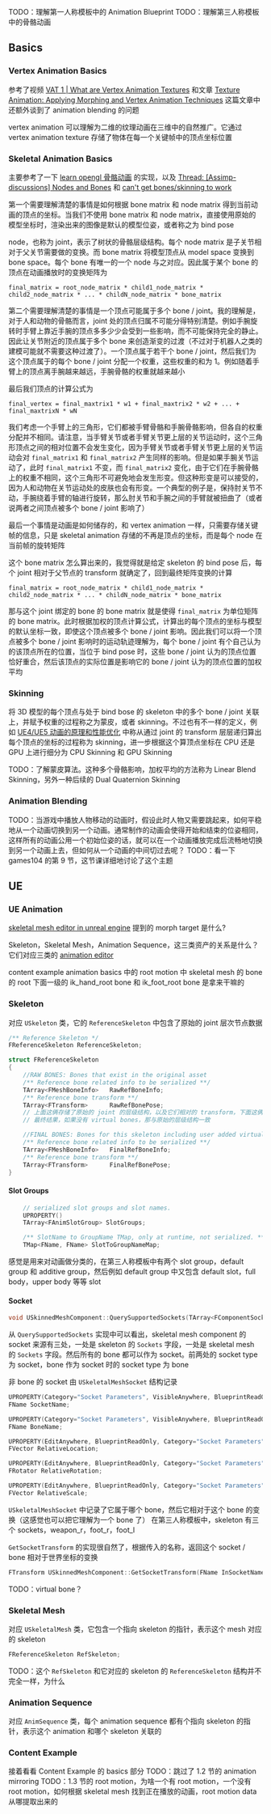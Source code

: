 TODO：理解第一人称模板中的 Animation Blueprint
TODO：理解第三人称模板中的骨骼动画
## Basics
### Vertex Animation Basics
参考了视频 [VAT 1 | What are Vertex Animation Textures](https://www.youtube.com/watch?v=3ep9mkwiOjU) 和文章 [Texture Animation: Applying Morphing and Vertex Animation Techniques](https://medium.com/tech-at-wildlife-studios/texture-animation-techniques-1daecb316657) 这篇文章中还额外谈到了 animation blending 的问题

vertex animation 可以理解为二维的纹理动画在三维中的自然推广。它通过 vertex animation texture 存储了物体在每一个关键帧中的顶点坐标位置
### Skeletal Animation Basics
主要参考了一下 [learn opengl 骨骼动画](https://learnopengl-cn.github.io/08%20Guest%20Articles/2020/01%20Skeletal%20Animation/) 的实现，以及 [Thread: [Assimp-discussions] Nodes and Bones](https://sourceforge.net/p/assimp/mailman/assimp-discussions/thread/op.vmrwicttou3nzj%40flachzange/#msg26657996) 和 [can't get bones/skinning to work](https://sourceforge.net/p/assimp/discussion/817654/thread/5462cbf5/)

第一个需要理解清楚的事情是如何根据 bone matrix 和 node matrix 得到当前动画的顶点的坐标。当我们不使用 bone matrix 和 node matrix，直接使用原始的模型坐标时，渲染出来的图像是默认的模型位姿，或者称之为 bind pose

node，也称为 joint，表示了树状的骨骼层级结构。每个 node matrix 是子关节相对于父关节需要做的变换。而 bone matrix 将模型顶点从 model space 变换到 bone space。每个 bone 有唯一的一个 node 与之对应。因此属于某个 bone 的顶点在动画播放时的变换矩阵为
```
final_matrix = root_node_matrix * child1_node_matrix * child2_node_matrix * ... * childN_node_matrix * bone_matrix
```
第二个需要理解清楚的事情是一个顶点可能属于多个 bone / joint。我的理解是，对于人和动物的骨骼而言，joint 处的顶点归属不可能分得特别清楚。例如手腕旋转时手臂上靠近手腕的顶点多多少少会受到一些影响，而不可能保持完全的静止。因此让关节附近的顶点属于多个 bone 来创造渐变的过渡（不过对于机器人之类的建模可能就不需要这种过渡了）。一个顶点属于若干个 bone / joint，然后我们为这个顶点属于的每个 bone / joint 分配一个权重，这些权重的和为 1。例如随着手臂上的顶点离手腕越来越远，手腕骨骼的权重就越来越小

最后我们顶点的计算公式为
```
final_vertex = final_maxtrix1 * w1 + final_maxtrix2 * w2 + ... + final_maxtrixN * wN
```
我们考虑一个手臂上的三角形，它们都被手臂骨骼和手腕骨骼影响，但各自的权重分配并不相同。请注意，当手臂关节或者手臂关节更上层的关节运动时，这个三角形顶点之间的相对位置不会发生变化，因为手臂关节或者手臂关节更上层的关节运动会对 `final_matrix1` 和 `final_matrix2` 产生同样的影响。但是如果手腕关节运动了，此时 `final_matrix1` 不变，而 `final_matrix2` 变化，由于它们在手腕骨骼上的权重不相同，这个三角形不可避免地会发生形变。但这种形变是可以接受的，因为人和动物在关节运动处的皮肤也会有形变。一个典型的例子是，保持肘关节不动，手腕绕着手臂的轴进行旋转，那么肘关节和手腕之间的手臂就被扭曲了（或者说两者之间顶点被多个 bone / joint 影响了）

最后一个事情是动画是如何储存的，和 vertex animation 一样，只需要存储关键帧的信息，只是 skeletal animation 存储的不再是顶点的坐标，而是每个 node 在当前帧的旋转矩阵

这个 bone matrix 怎么算出来的，我觉得就是给定 skeleton 的 bind pose 后，每个 joint 相对于父节点的 transform 就确定了，回到最终矩阵变换的计算
```
final_matrix = root_node_matrix * child1_node_matrix * child2_node_matrix * ... * childN_node_matrix * bone_matrix
```
那与这个 joint 绑定的 bone 的 bone matrix 就是使得 `final_matrix` 为单位矩阵的 bone matrix。此时根据加权的顶点计算公式，计算出的每个顶点的坐标与模型的默认坐标一致，即使这个顶点被多个 bone / joint 影响。因此我们可以将一个顶点被多个 bone / joint 影响时的运动轨迹理解为，每个 bone / joint 有个自己认为的该顶点所在的位置，当位于 bind pose 时，这些 bone / joint 认为的顶点位置恰好重合，然后该顶点的实际位置是影响它的 bone / joint 认为的顶点位置的加权平均
### Skinning
将 3D 模型的每个顶点与处于 bind bose 的 skeleton 中的多个 bone / joint 关联上，并赋予权重的过程称之为蒙皮，或者 skinning。不过也有不一样的定义，例如 [UE4/UE5 动画的原理和性能优化](https://zhuanlan.zhihu.com/p/545596818) 中称从通过 joint 的 transform 层层递归算出每个顶点的坐标的过程称为 skinning，进一步根据这个算顶点坐标在 CPU 还是 GPU 上进行细分为 CPU Skinning 和 GPU Skinning

TODO：了解蒙皮算法。这种多个骨骼影响，加权平均的方法称为 Linear Blend Skinning，另外一种后续的 Dual Quaternion Skinning
### Animation Blending
TODO：当游戏中播放人物移动的动画时，假设此时人物又需要跳起来，如何平稳地从一个动画切换到另一个动画。通常制作的动画会使得开始和结束的位姿相同，这样所有的动画公用一个初始位姿的话，就可以在一个动画播放完成后流畅地切换到另一个动画上去，但如何从一个动画的中间切过去呢？
TODO：看一下 games104 的第 9 节，这节课详细地讨论了这个主题
## UE
### UE Animation
[skeletal mesh editor in unreal engine](https://dev.epicgames.com/documentation/en-us/unreal-engine/skeletal-mesh-editor-in-unreal-engine) 提到的 morph target 是什么?

Skeleton，Skeletal Mesh，Animation Sequence，这三类资产的关系是什么？它们对应三类的 [animation editor](https://dev.epicgames.com/documentation/en-us/unreal-engine/animation-editors-in-unreal-engine)

content example animation basics 中的 root motion 中 skeletal mesh 的 bone 的 root 下面一级的 ik_hand_root bone 和 ik_foot_root bone 是拿来干嘛的
### Skeleton
对应 `USkeleton` 类，它的 `ReferenceSkeleton` 中包含了原始的 joint 层次节点数据
```c++
/** Reference Skeleton */
FReferenceSkeleton ReferenceSkeleton;

struct FReferenceSkeleton
{
	//RAW BONES: Bones that exist in the original asset
	/** Reference bone related info to be serialized **/
	TArray<FMeshBoneInfo>	RawRefBoneInfo;
	/** Reference bone transform **/
	TArray<FTransform>		RawRefBonePose;
	// 上面这俩存储了原始的 joint 的层级结构，以及它们相对的 transform，下面这俩存储的是加入 virtual bones 后的
	// 最终结果，如果没有 virtual bones，那与原始的层级结构一致

	//FINAL BONES: Bones for this skeleton including user added virtual bones
	/** Reference bone related info to be serialized **/
	TArray<FMeshBoneInfo>	FinalRefBoneInfo;
	/** Reference bone transform **/
	TArray<FTransform>		FinalRefBonePose;
}
```
#### Slot Groups
```c++
	// serialized slot groups and slot names.
	UPROPERTY()
	TArray<FAnimSlotGroup> SlotGroups;

	/** SlotName to GroupName TMap, only at runtime, not serialized. **/
	TMap<FName, FName> SlotToGroupNameMap;
```
感觉是用来对动画做分类的，在第三人称模板中有两个 slot group，default group 和 additive group，然后例如 default group 中又包含 default slot，full body，upper body 等等 slot
#### Socket
```c++
void USkinnedMeshComponent::QuerySupportedSockets(TArray<FComponentSocketDescription>& OutSockets);
```
从 `QuerySupportedSockets` 实现中可以看出，skeletal mesh component 的 socket 来源有三处，一处是 skeleton 的 `Sockets` 字段，一处是 skeletal mesh 的 `Sockets` 字段。然后所有的 bone 都可以作为 socket。前两处的 socket type 为 socket，bone 作为 socket 时的 socket type 为 bone

非 bone 的 socket 由 `USkeletalMeshSocket` 结构记录
```c++
UPROPERTY(Category="Socket Parameters", VisibleAnywhere, BlueprintReadOnly)
FName SocketName;

UPROPERTY(Category="Socket Parameters", VisibleAnywhere, BlueprintReadOnly)
FName BoneName;

UPROPERTY(EditAnywhere, BlueprintReadOnly, Category="Socket Parameters")
FVector RelativeLocation;

UPROPERTY(EditAnywhere, BlueprintReadOnly, Category="Socket Parameters")
FRotator RelativeRotation;

UPROPERTY(EditAnywhere, BlueprintReadOnly, Category="Socket Parameters")
FVector RelativeScale;
```
`USkeletalMeshSocket` 中记录了它属于哪个 bone，然后它相对于这个 bone 的变换（这感觉也可以把它理解为一个 bone 了）
在第三人称模板中，skeleton 有三个 sockets，weapon_r，foot_r，foot_l

`GetSocketTransform` 的实现很自然了，根据传入的名称，返回这个 socket / bone 相对于世界坐标的变换
```c++
FTransform USkinnedMeshComponent::GetSocketTransform(FName InSocketName, ERelativeTransformSpace TransformSpace);
```
TODO：virtual bone？
### Skeletal Mesh
对应 `USkeletalMesh` 类，它包含一个指向 skeleton 的指针，表示这个 mesh 对应的 skeleton
```c++
FReferenceSkeleton RefSkeleton;
```
TODO：这个 `RefSkeleton` 和它对应的 skeleton 的 `ReferenceSkeleton` 结构并不完全一样，为什么
### Animation Sequence
对应 `AnimSequence` 类，每个 animation sequence 都有个指向 skeleton 的指针，表示这个 animation 和哪个 skeleton 关联的

### Content Example
接着看看 Content Example 的 basics 部分
TODO：跳过了 1.2 节的 animation mirroring
TODO：1.3 节的 root motion，为啥一个有 root motion，一个没有 root motion，如何根据 skeletal mesh 找到正在播放的动画，root motion data 从哪提取出来的